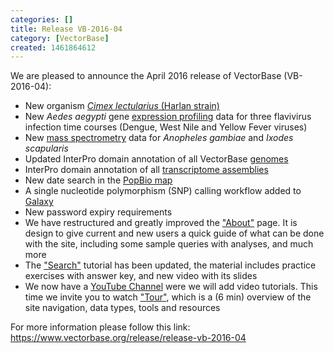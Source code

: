 ```yaml
---
categories: []
title: Release VB-2016-04
category: [VectorBase]
created: 1461864612
---
```

We are pleased to announce the April 2016 release of VectorBase (VB-2016-04):
<ul>
<li>New organism <a href="https://www.vectorbase.org/organisms/cimex-lectularius"><em>Cimex lectularius</em> (Harlan strain)</a></li>
<li>New <i>Aedes aegypti</i> gene <a href="https://www.vectorbase.org/expression-browser/">expression profiling</a> data for three flavivirus infection time courses (Dengue, West Nile and Yellow Fever viruses)</li>
<li>New <a href="https://www.vectorbase.org/proteomes">mass spectrometry</a> data for <i>Anopheles gambiae</i> and <i>Ixodes scapularis</i></li>
<li>Updated InterPro domain annotation of all VectorBase <a href="/genomes">genomes</a></li>
<li>InterPro domain annotation of all <a href="/annotated-transcriptomes">transcriptome assemblies</a></li>
<li>New date search in the <a href="https://www.vectorbase.org/popbio/map/?view=ir">PopBio map</a></li>
<li>A single nucleotide polymorphism (SNP) calling workflow added to <a href="https://www.vectorbase.org/galaxy">Galaxy</a></li>
<li>New password expiry requirements</li>
<li>We have restructured and greatly improved the <a href="/about">"About"</a> page. It is design to give current and new users a quick guide of what can be done with the site, including some sample queries with analyses, and much more</li>
<li>The <a href="https://www.vectorbase.org/tutorials/tools-and-resources-tutorials/search">"Search"</a> tutorial has been updated, the material includes practice exercises with answer key, and new video with its slides</li>
<li>We now have a <a href="https://www.youtube.com/channel/UCDETCh_tjrk3FtnftpEbANw?spfreload=5">YouTube Channel</a> were we will add video tutorials. This time we invite you to watch <a href="https://youtu.be/FazgLZY-QgY">"Tour"</a>, which is a (6 min) overview of the site navigation, data types, tools and resources</a></li>
</ul>

For more information please follow this link:
<a href="https://www.vectorbase.org/release/release-vb-2016-04">https://www.vectorbase.org/release/release-vb-2016-04</a>
